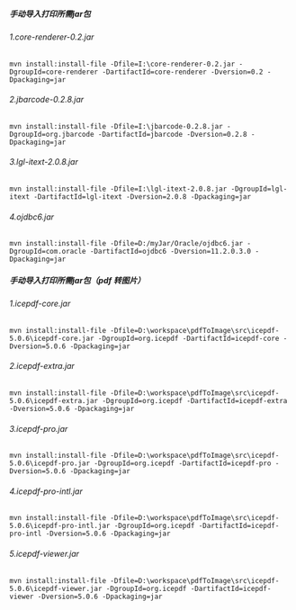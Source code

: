 ##### 手动导入打印所需jar包
###### 1.core-renderer-0.2.jar
```
mvn install:install-file -Dfile=I:\core-renderer-0.2.jar -DgroupId=core-renderer -DartifactId=core-renderer -Dversion=0.2 -Dpackaging=jar
```
###### 2.jbarcode-0.2.8.jar
```
mvn install:install-file -Dfile=I:\jbarcode-0.2.8.jar -DgroupId=org.jbarcode -DartifactId=jbarcode -Dversion=0.2.8 -Dpackaging=jar
```
###### 3.lgl-itext-2.0.8.jar
```
mvn install:install-file -Dfile=I:\lgl-itext-2.0.8.jar -DgroupId=lgl-itext -DartifactId=lgl-itext -Dversion=2.0.8 -Dpackaging=jar
```
###### 4.ojdbc6.jar
```
mvn install:install-file -Dfile=D:/myJar/Oracle/ojdbc6.jar -DgroupId=com.oracle -DartifactId=ojdbc6 -Dversion=11.2.0.3.0 -Dpackaging=jar
```
##### 手动导入打印所需jar包（pdf 转图片）
###### 1.icepdf-core.jar
```
mvn install:install-file -Dfile=D:\workspace\pdfToImage\src\icepdf-5.0.6\icepdf-core.jar -DgroupId=org.icepdf -DartifactId=icepdf-core -Dversion=5.0.6 -Dpackaging=jar
```
###### 2.icepdf-extra.jar
```
mvn install:install-file -Dfile=D:\workspace\pdfToImage\src\icepdf-5.0.6\icepdf-extra.jar -DgroupId=org.icepdf -DartifactId=icepdf-extra -Dversion=5.0.6 -Dpackaging=jar
```
###### 3.icepdf-pro.jar
```
mvn install:install-file -Dfile=D:\workspace\pdfToImage\src\icepdf-5.0.6\icepdf-pro.jar -DgroupId=org.icepdf -DartifactId=icepdf-pro -Dversion=5.0.6 -Dpackaging=jar
```
###### 4.icepdf-pro-intl.jar
```
mvn install:install-file -Dfile=D:\workspace\pdfToImage\src\icepdf-5.0.6\icepdf-pro-intl.jar -DgroupId=org.icepdf -DartifactId=icepdf-pro-intl -Dversion=5.0.6 -Dpackaging=jar
```

###### 5.icepdf-viewer.jar
```
mvn install:install-file -Dfile=D:\workspace\pdfToImage\src\icepdf-5.0.6\icepdf-viewer.jar -DgroupId=org.icepdf -DartifactId=icepdf-viewer -Dversion=5.0.6 -Dpackaging=jar
```